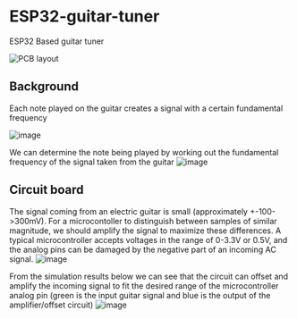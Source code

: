 # ESP32-guitar-tuner
ESP32 Based guitar tuner

![PCB layout](https://user-images.githubusercontent.com/102794563/161469802-59e867ad-581b-4489-9825-b58ddc6e31e4.PNG)



## Background
Each note played on the guitar creates a signal with a certain fundamental frequency

![image](https://user-images.githubusercontent.com/102794563/161469939-41ff7dc8-fb4e-496f-9ce2-b11f3faa0bed.png)

We can determine the note being played by working out the fundamental frequency of the signal taken from the guitar
![image](https://user-images.githubusercontent.com/102794563/161470536-df2d525c-4d45-43ca-b654-434e09f26a1b.png)

## Circuit board
The signal coming from an electric guitar is small (approximately +-100->300mV). For a microcontoller to distinguish between samples of similar magnitude, we should amplify the signal to maximize these differences. A typical microcontroller accepts voltages in the range of 0-3.3V or 0.5V, and the analog pins can be damaged by the negative part of an incoming AC signal. 
![image](https://user-images.githubusercontent.com/102794563/161470953-bfb4b4d2-8bee-409f-9ee6-b38120fb463a.png)

From the simulation results below we can see that the circuit can offset and amplify the incoming signal to fit the desired range of the microcontroller analog pin (green is the input guitar signal and blue is the output of the amplifier/offset circuit)
![image](https://user-images.githubusercontent.com/102794563/161471068-3d126e1d-eb89-44ff-972c-c3f167e40500.png)

